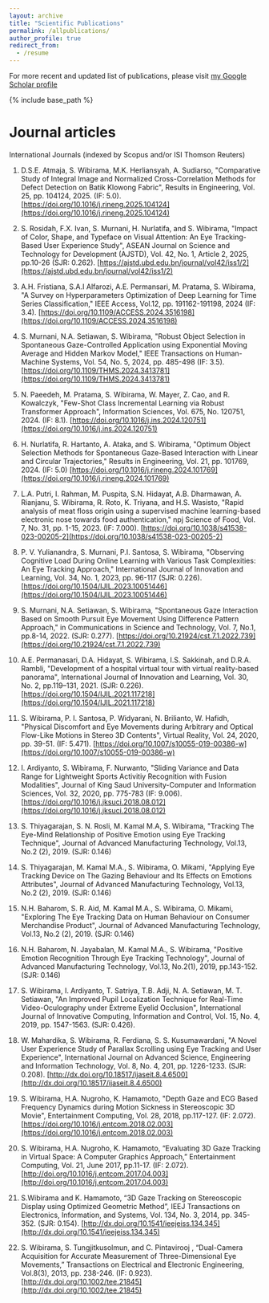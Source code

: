 ```yaml
---
layout: archive
title: "Scientific Publications"
permalink: /allpublications/
author_profile: true
redirect_from:
  - /resume
---
```


For more recent and updated list of publications, please visit [my Google Scholar profile](https://scholar.google.com/citations?user=xQI5ar8AAAAJ&hl=en&oi=ao)

{% include base_path %}

Journal articles
======
International Journals (indexed by Scopus and/or ISI Thomson Reuters)

1. D.S.E. Atmaja, S. Wibirama, M.K. Herliansyah, A. Sudiarso, "Comparative Study of Integral Image and Normalized Cross-Correlation Methods for Defect Detection on Batik Klowong Fabric",  Results in Engineering, Vol. 25, pp. 104124, 2025. (IF: 5.0). [https://doi.org/10.1016/j.rineng.2025.104124](https://doi.org/10.1016/j.rineng.2025.104124)

2. S. Rosidah, F.X. Ivan, S. Murnani, H. Nurlatifa, and S. Wibirama, "Impact of Color, Shape, and Typeface on Visual Attention: An Eye Tracking-Based User Experience Study", ASEAN Journal on Science and Technology for Development (AJSTD), Vol. 42, No. 1, Article 2, 2025, pp.10-26 (SJR: 0.262). [https://ajstd.ubd.edu.bn/journal/vol42/iss1/2](https://ajstd.ubd.edu.bn/journal/vol42/iss1/2)

3. A.H. Fristiana, S.A.I Alfarozi, A.E. Permansari, M. Pratama, S. Wibirama, "A Survey on Hyperparameters Optimization of Deep Learning for Time Series Classification,"  IEEE Access, Vol.12, pp. 191162-191198, 2024 (IF: 3.4). [https://doi.org/10.1109/ACCESS.2024.3516198](https://doi.org/10.1109/ACCESS.2024.3516198)

4. S. Murnani, N.A. Setiawan, S. Wibirama, "Robust Object Selection in Spontaneous Gaze-Controlled Application using Exponential Moving Average and Hidden Markov Model," IEEE Transactions on Human-Machine Systems, Vol. 54, No. 5, 2024, pp. 485-498 (IF: 3.5). [https://doi.org/10.1109/THMS.2024.3413781](https://doi.org/10.1109/THMS.2024.3413781)

5. N. Paeedeh, M. Pratama, S. Wibirama, W. Mayer, Z. Cao, and R. Kowalczyk, "Few-Shot Class Incremental Learning via Robust Transformer Approach",  Information Sciences, Vol. 675, No. 120751, 2024. (IF: 8.1). [https://doi.org/10.1016/j.ins.2024.120751](https://doi.org/10.1016/j.ins.2024.120751) 

6. H. Nurlatifa, R. Hartanto, A. Ataka, and  S. Wibirama, "Optimum Object Selection Methods for Spontaneous Gaze-Based Interaction with Linear and Circular Trajectories," Results in Engineering, Vol. 21, pp. 101769, 2024. (IF: 5.0) [https://doi.org/10.1016/j.rineng.2024.101769](https://doi.org/10.1016/j.rineng.2024.101769)

7. L.A. Putri, I. Rahman, M. Puspita, S.N. Hidayat, A.B. Dharmawan, A. Rianjanu, S. Wibirama, R. Roto, K. Triyana, and H.S. Wasisto, "Rapid analysis of meat floss origin using a supervised machine learning-based electronic nose towards food authentication," npj Science of Food, Vol. 7, No. 31, pp. 1-15, 2023. (IF: 7.000). [https://doi.org/10.1038/s41538-023-00205-2](https://doi.org/10.1038/s41538-023-00205-2)

8. P. V. Yulianandra, S. Murnani, P.I. Santosa, S. Wibirama, "Observing Cognitive Load During Online Learning with Various Task Complexities: An Eye Tracking Approach," International Journal of Innovation and Learning, Vol. 34, No. 1, 2023,  pp. 96-117  (SJR: 0.226). [https://doi.org/10.1504/IJIL.2023.10051446](https://doi.org/10.1504/IJIL.2023.10051446)

9. S. Murnani, N.A. Setiawan, S. Wibirama, "Spontaneous Gaze Interaction Based on Smooth Pursuit Eye Movement Using Difference Pattern Approach," in Communications in Science and Technology, Vol. 7, No.1,  pp.8-14, 2022. (SJR: 0.277). [https://doi.org/10.21924/cst.7.1.2022.739](https://doi.org/10.21924/cst.7.1.2022.739)  

10. A.E. Permanasari, D.A. Hidayat, S. Wibirama, I.S. Sakkinah, and D.R.A. Rambli, "Development of a hospital virtual tour with virtual reality-based panorama", International Journal of Innovation and Learning, Vol. 30, No. 2, pp.119–131, 2021. (SJR: 0.226). [https://doi.org/10.1504/IJIL.2021.117218](https://doi.org/10.1504/IJIL.2021.117218) 

11. S. Wibirama, P. I. Santosa, P. Widyarani, N. Brilianto, W. Hafidh, "Physical Discomfort and Eye Movements during Arbitrary and Optical Flow-Like Motions in Stereo 3D Contents", Virtual Reality, Vol. 24,  2020, pp. 39-51. (IF: 5.471). [https://doi.org/10.1007/s10055-019-00386-w](https://doi.org/10.1007/s10055-019-00386-w)
    
13. I. Ardiyanto, S. Wibirama, F. Nurwanto, "Sliding Variance and Data Range for Lightweight Sports Activitiy Recognition with Fusion Modalities",  Journal of King Saud University-Computer and Information Sciences, Vol. 32, 2020, pp. 775-783 (IF: 9.006). [https://doi.org/10.1016/j.jksuci.2018.08.012](https://doi.org/10.1016/j.jksuci.2018.08.012)

14. S. Thiyagarajan, S. N. Rosli, M. Kamal M.A, S. Wibirama, "Tracking The Eye-Mind Relationship of Positive Emotion using Eye Tracking Technique",  Journal of Advanced Manufacturing Technology, Vol.13, No.2 (2), 2019. (SJR: 0.146)

15. S. Thiyagarajan, M. Kamal M.A., S. Wibirama, O. Mikami, "Applying Eye Tracking Device on The Gazing Behaviour and Its Effects on Emotions Attributes",  Journal of Advanced Manufacturing Technology, Vol.13, No.2 (2), 2019. (SJR: 0.146)

16. N.H. Baharom, S. R. Aid, M. Kamal M.A., S. Wibirama, O. Mikami, "Exploring The Eye Tracking Data on Human Behaviour on Consumer Merchandise Product",  Journal of Advanced Manufacturing Technology, Vol.13, No.2 (2), 2019. (SJR: 0.146)

17. N.H. Baharom, N. Jayabalan, M. Kamal M.A., S. Wibirama, "Positive Emotion Recognition Through Eye Tracking Technology", Journal of Advanced Manufacturing Technology, Vol.13, No.2(1), 2019, pp.143-152. (SJR: 0.146)

18. S. Wibirama, I. Ardiyanto, T. Satriya, T.B. Adji, N. A. Setiawan, M. T. Setiawan, "An Improved Pupil Localization Technique for Real-Time Video-Oculography under Extreme Eyelid Occlusion", International Journal of Innovative Computing, Information and Control, Vol. 15, No. 4, 2019, pp. 1547-1563. (SJR: 0.426).

19. W. Mahardika, S. Wibirama, R. Ferdiana, S. S. Kusumawardani, "A Novel User Experience Study of Parallax Scrolling using Eye Tracking and User Experience", International Journal on Advanced Science, Engineering and Information Technology, Vol. 8, No. 4, 201, pp. 1226-1233. (SJR: 0.208). [http://dx.doi.org/10.18517/ijaseit.8.4.6500](http://dx.doi.org/10.18517/ijaseit.8.4.6500)

20. S. Wibirama, H.A. Nugroho, K. Hamamoto, "Depth Gaze and ECG Based Frequency Dynamics during Motion Sickness in Stereoscopic 3D Movie", Entertainment Computing, Vol. 28, 2018, pp.117-127. (IF: 2.072). [https://doi.org/10.1016/j.entcom.2018.02.003](https://doi.org/10.1016/j.entcom.2018.02.003)  

21. S. Wibirama, H.A. Nugroho, K. Hamamoto, “Evaluating 3D Gaze Tracking in Virtual Space: A Computer Graphics Approach,” Entertainment Computing, Vol. 21, June 2017, pp.11-17. (IF: 2.072). [http://doi.org/10.1016/j.entcom.2017.04.003](http://doi.org/10.1016/j.entcom.2017.04.003)

22. S.Wibirama and K. Hamamoto, “3D Gaze Tracking on Stereoscopic Display using Optimized Geometric Method”, IEEJ Transactions on Electronics, Information, and Systems, Vol. 134, No. 3, 2014, pp. 345-352. (SJR: 0.154). [http://dx.doi.org/10.1541/ieejeiss.134.345](http://dx.doi.org/10.1541/ieejeiss.134.345)

23. S. Wibirama,  S. Tungjitkusolmun, and C. Pintavirooj , “Dual-Camera Acquisition for Accurate Measurement of Three-Dimensional Eye Movements,” Transactions on Electrical and Electronic Engineering, Vol.8(3), 2013, pp. 238-246. (IF: 0.923). [http://dx.doi.org/10.1002/tee.21845](http://dx.doi.org/10.1002/tee.21845)


